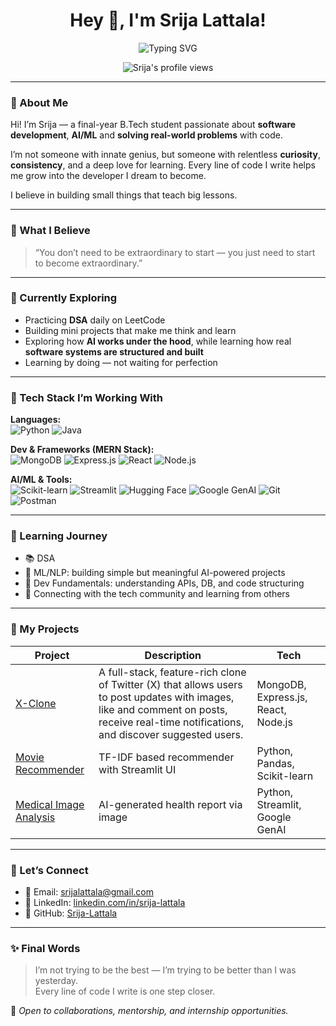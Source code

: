 <!-- Main Header -->
<h1 align="center">Hey 👋, I'm Srija Lattala!</h1>

<!-- Sub Header with Typing Animation -->
<div align="center">
  <img src="https://readme-typing-svg.demolab.com?font=Fira+Code&pause=1000&color=F57F17&center=true&vCenter=true&width=440&lines=A+curious+mind+in+tech.;Learning+AI+%26+building+software.;Always+coding%2C+always+growing." alt="Typing SVG" />
</div>

<p align="center">
  <img src="https://komarev.com/ghpvc/?username=Srija-Lattala&label=Profile%20views&color=0e75b6&style=flat" alt="Srija's profile views" />
</p>

---

### 💫 About Me

Hi! I’m Srija — a final-year B.Tech student passionate about **software development**, **AI/ML** and **solving real-world problems** with code.

I’m not someone with innate genius, but someone with relentless **curiosity**, **consistency**, and a deep love for learning. Every line of code I write helps me grow into the developer I dream to become.

I believe in building small things that teach big lessons.

---

### 🌻 What I Believe
> “You don’t need to be extraordinary to start — you just need to start to become extraordinary.”

---

### 🔭 Currently Exploring
- Practicing **DSA** daily on LeetCode
- Building mini projects that make me think and learn
- Exploring how **AI works under the hood**, while learning how real **software systems are structured and built**
- Learning by doing — not waiting for perfection
  
---

### 🧠 Tech Stack I’m Working With

<!-- Languages -->
**Languages:**  
![Python](https://img.shields.io/badge/Python-3776AB?style=flat&logo=python&logoColor=white)
![Java](https://img.shields.io/badge/Java-ED8B00?style=flat&logo=openjdk&logoColor=white)

<!-- Dev Tools -->
**Dev & Frameworks (MERN Stack):**  
![MongoDB](https://img.shields.io/badge/MongoDB-47A248?style=flat&logo=mongodb&logoColor=white)
![Express.js](https://img.shields.io/badge/Express.js-000000?style=flat&logo=express&logoColor=white)
![React](https://img.shields.io/badge/React-61DAFB?style=flat&logo=react&logoColor=black)
![Node.js](https://img.shields.io/badge/Node.js-339933?style=flat&logo=node.js&logoColor=white)

<!-- Other Tools & AI -->
**AI/ML & Tools:**  
![Scikit-learn](https://img.shields.io/badge/Scikit--learn-F7931E?style=flat&logo=scikit-learn&logoColor=white)
![Streamlit](https://img.shields.io/badge/Streamlit-FF4B4B?style=flat&logo=streamlit&logoColor=white)
![Hugging Face](https://img.shields.io/badge/HuggingFace-FFD21F?style=flat&logo=huggingface&logoColor=black)
![Google GenAI](https://img.shields.io/badge/Google_GenAI-4285F4?style=flat&logo=google&logoColor=white)
![Git](https://img.shields.io/badge/Git-F05032?style=flat&logo=git&logoColor=white)
![Postman](https://img.shields.io/badge/Postman-FF6C37?style=flat&logo=postman&logoColor=white)

---

### 🌱 Learning Journey
- 📚 DSA 
- 🧠 ML/NLP: building simple but meaningful AI-powered projects
- 🔧 Dev Fundamentals: understanding APIs, DB, and code structuring
- 🤝 Connecting with the tech community and learning from others

---

### 📌 My Projects

| Project | Description | Tech |
|--------|-------------|------|
|  [X-Clone](https://github.com/Srija-Lattala/x-clone) | A full-stack, feature-rich clone of Twitter (X) that allows users to post updates with images, like and comment on posts, receive real-time notifications, and discover suggested users. | MongoDB, Express.js, React, Node.js |
|  [Movie Recommender](https://github.com/Srija-Lattala/Movie_Recommendation_System) | TF-IDF based recommender with Streamlit UI | Python, Pandas, Scikit-learn |
|  [Medical Image Analysis](https://github.com/Srija-Lattala/medical-image-analysis) | AI-generated health report via image | Python, Streamlit, Google GenAI |

---

### 🤝 Let’s Connect

- 📧 Email: [srijalattala@gmail.com](mailto:srijalattala@gmail.com)
- 💼 LinkedIn: [linkedin.com/in/srija-lattala](https://www.linkedin.com/in/srija-lattala)
- 🐙 GitHub: [Srija-Lattala](https://github.com/Srija-Lattala)

---

### ✨ Final Words

> I’m not trying to be the best — I’m trying to be better than I was yesterday.  
> Every line of code I write is one step closer.

🌟 *Open to collaborations, mentorship, and internship opportunities.*  
